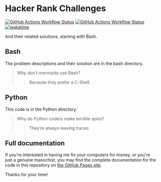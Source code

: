 # Hacker Rank Challenges

[![GitHub Actions Workflow Status](https://img.shields.io/github/actions/workflow/status/edwardtheharris/hacker-rank/shell.yml?branch=main&style=flat-square&logo=gnubash&label=ShellCheck)](https://github.com/edwardtheharris/hacker-rank/actions/workflows/shell.yml)
[![GitHub Actions Workflow Status](https://img.shields.io/github/actions/workflow/status/edwardtheharris/hacker-rank/pylint.yml?branch=main&style=flat-square&logo=python&label=PyLint)](https://github.com/edwardtheharris/hacker-rank/actions/workflows/pylint.yml)
[![wakatime](https://wakatime.com/badge/github/edwardtheharris/hacker-rank.svg)](https://wakatime.com/badge/github/edwardtheharris/hacker-rank)

And their related solutions, starting with Bash.

## Bash

The problem descriptions and their solution are
in the bash directory.

> Why don’t mermaids use Bash?
> > Because they prefer a C-Shell.

## Python

This code is in the Python directory.

> Why do Python coders make terrible spies?
> > They’re always leaving traces.

## Full documentation

If you're interested in having me fix your computers for money, or you're
just a genuine masochist, you may find the complete documentation for the code
in this repository on
[the GitHub Pages site](https://edwardtheharris.github.io/hacker-rank/).

Thanks for your time!
